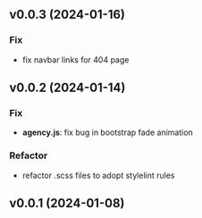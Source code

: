 ## v0.0.3 (2024-01-16)

### Fix

- fix navbar links for 404 page

## v0.0.2 (2024-01-14)

### Fix

- **agency.js**: fix bug in bootstrap fade animation

### Refactor

- refactor .scss files to adopt stylelint rules

## v0.0.1 (2024-01-08)
